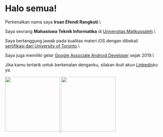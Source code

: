 # Halo semua! 

Perkenalkan nama saya **Irsan Efendi Rangkuti**.\

Saya seorang **Mahasiswa Teknik Informatika** di [Universitas Malikussaleh](https://informatika.unimal.ac.id).\

Saya bertanggung jawab pada kualitas materi iOS dengan dibekali [sertifikasi dari University of Toronto](https://www.coursera.org/account/accomplishments/specialization/CLKJD8XBXJ3M).\

Saya juga memiliki gelar [Google Associate Android Developer](https://www.credential.net/h5deoi5h) sejak 2019.\

Jika kamu tertarik untuk berkenalan denganku, silakan ikuti akun [Linkedin](https://www.linkedin.com/in/irsan-efendi-rangkuti-912b1a266/)ku ya.

<p align="left">
<a href="https://github.com/rangkuti06">
  <img height="180em" src="https://github-readme-stats-eight-theta.vercel.app/api?username=rangkuti06&show_icons=true&theme=algolia&include_all_commits=true&count_private=true"/>
  <img height="180em" src="https://github-readme-stats-eight-theta.vercel.app/api/top-langs/?username=rangkuti06&layout=compact&langs_count=8&theme=algolia"/>
</a>
</p>
